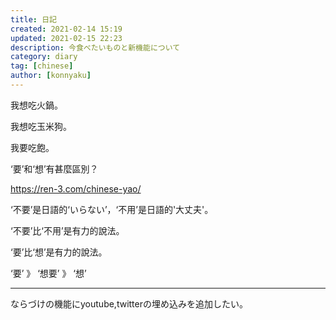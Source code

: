```yaml
---
title: 日記
created: 2021-02-14 15:19
updated: 2021-02-15 22:23
description: 今食べたいものと新機能について
category: diary
tag: [chinese]
author: [konnyaku]
---
```


我想吃火鍋。

我想吃玉米狗。

我要吃飽。

‘要’和‘想’有甚麼區別？

https://ren-3.com/chinese-yao/

‘不要’是日語的‘いらない’，‘不用’是日語的'大丈夫'。

‘不要’比‘不用’是有力的說法。

‘要’比‘想’是有力的說法。

‘要’ 》 ‘想要’ 》 ‘想’


-----

ならづけの機能にyoutube,twitterの埋め込みを追加したい。


